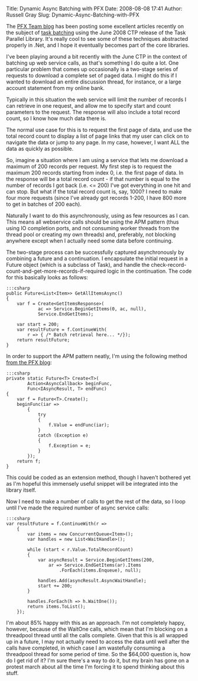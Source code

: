 Title: Dynamic Async Batching with PFX
Date: 2008-08-08 17:41
Author: Russell Gray
Slug: Dynamic-Async-Batching-with-PFX

The [PFX Team blog][1] has been
posting some excellent articles recently on the subject of [task
batching][2]
using the June 2008 CTP release of the Task Parallel Library. It's
really cool to see some of these techniques abstracted properly in .Net,
and I hope it eventually becomes part of the core libraries.

I've been playing around a bit recently with the June CTP in the context
of batching up web service calls, as that's something I do quite a lot.
One particular problem that comes up occasionally is a two-stage series
of requests to download a complete set of paged data. I might do this if
I wanted to download an entire discussion thread, for instance, or a
large account statement from my online bank.

Typically in this situation the web service will limit the number of
records I can retrieve in one request, and allow me to specify start and
count parameters to the request. The response will also include a total
record count, so I know how much data there is.

The normal use case for this is to request the first page of data, and
use the total record count to display a list of page links that my user
can click on to navigate the data or jump to any page. In my case,
however, I want ALL the data as quickly as possible.

So, imagine a situation where I am using a service that lets me download
a maximum of 200 records per request. My first step is to request the
maximum 200 records starting from index 0, i.e. the first page of data.
In the response will be a total record count - if that number is equal
to the number of records I got back (i.e. <= 200) I've got everything in
one hit and can stop. But what if the total record count is, say, 1000?
I need to make four more requests (since I've already got records 1-200,
I have 800 more to get in batches of 200 each).

Naturally I want to do this asynchronously, using as few resources as I
can. This means all webservice calls should be using the APM pattern
(thus using IO completion ports, and not consuming worker threads from
the thread pool or creating my own threads) and, preferably, not
blocking anywhere except when I actually need some data before
continuing.

The two-stage process can be successfully captured asynchronously by
combining a future and a continuation. I encapsulate the initial request
in a Future object (which is a subclass of Task), and handle the
check-record-count-and-get-more-records-if-required logic in the
continuation. The code for this basically looks as follows:

    :::csharp
    public Future<List<Item>> GetAllItemsAsync()
    {
        var f = Create<GetItemsResponse>(
                ac => Service.BeginGetItems(0, ac, null),
                Service.EndGetItems);

        var start = 200;
        var resultFuture = f.ContinueWith(
            r => { /* Batch retrieval here... */});
        return resultFuture;
    }

In order to support the APM pattern neatly, I'm using the following
method [from the PFX
blog][3]:

    :::csharp
    private static Future<T> Create<T>(
            Action<AsyncCallback> beginFunc,
            Func<IAsyncResult, T> endFunc)
    {
        var f = Future<T>.Create();
        beginFunc(iar =>
            {
                try
                {
                    f.Value = endFunc(iar);
                }
                catch (Exception e)
                {
                    f.Exception = e;
                }
            });
        return f;
    }

This could be coded as an extension method, though I haven't bothered
yet as I'm hopeful this immensely useful snippet will be integrated into
the library itself.

Now I need to make a number of calls to get the rest of the data, so I
loop until I've made the required number of async service calls:

    :::csharp
    var resultFuture = f.ContinueWith(r =>
        {
            var items = new ConcurrentQueue<Item>();
            var handles = new List<WaitHandle>();

            while (start < r.Value.TotalRecordCount)
            {
                var asyncResult = Service.BeginGetItems(200,
                    ar => Service.EndGetItems(ar).Items
                        .ForEach(items.Enqueue), null);

                handles.Add(asyncResult.AsyncWaitHandle);
                start += 200;
            }

            handles.ForEach(h => h.WaitOne());
            return items.ToList();
        });

I'm about 85% happy with this as an approach. I'm not completely happy,
however, because of the WaitOne calls, which mean that I'm blocking on a
threadpool thread until all the calls complete. Given that this is all
wrapped up in a future, I may not actually need to access the data until
well after the calls have completed, in which case I am wastefully
consuming a threadpool thread for some period of time. So the $64,000
question is, how do I get rid of it? I'm sure there's a way to do it,
but my brain has gone on a protest march about all the time I'm forcing
it to spend thinking about this stuff.


[1]: http://blogs.msdn.com/pfxteam/default.aspx
[2]: http://blogs.msdn.com/pfxteam/archive/2008/08/05/8835612.aspx
[3]: http://blogs.msdn.com/pfxteam/archive/2008/03/16/8272833.aspx